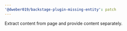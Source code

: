```yaml
---
'@dweber019/backstage-plugin-missing-entity': patch
---
```


Extract content from page and provide content separately.
